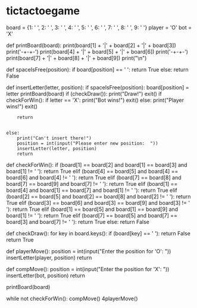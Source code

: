 # tictactoegame
board = {1: ' ', 2: ' ', 3: ' ',
         4: ' ', 5: ' ', 6: ' ',
         7: ' ', 8: ' ', 9: ' '}
player = 'O'
bot = 'X'

def printBoard(board):
    print(board[1] + '|' + board[2] + '|' + board[3])
    print('-+-+-')
    print(board[4] + '|' + board[5] + '|' + board[6])
    print('-+-+-')
    print(board[7] + '|' + board[8] + '|' + board[9])
    print("\n")


def spaceIsFree(position):
    if board[position] == ' ':
        return True
    else:
        return False


def insertLetter(letter, position):
    if spaceIsFree(position):
        board[position] = letter
        printBoard(board)
        if (checkDraw()):
            print("Draw!")
            exit()
        if checkForWin():
            if letter == 'X':
                print("Bot wins!")
                exit()
            else:
                print("Player wins!")
                exit()

        return


    else:
        print("Can't insert there!")
        position = int(input("Please enter new position:  "))
        insertLetter(letter, position)
        return


def checkForWin():
    if (board[1] == board[2] and board[1] == board[3] and board[1] != ' '):
        return True
    elif (board[4] == board[5] and board[4] == board[6] and board[4] != ' '):
        return True
    elif (board[7] == board[8] and board[7] == board[9] and board[7] != ' '):
        return True
    elif (board[1] == board[4] and board[1] == board[7] and board[1] != ' '):
        return True
    elif (board[2] == board[5] and board[2] == board[8] and board[2] != ' '):
        return True
    elif (board[3] == board[6] and board[3] == board[9] and board[3] != ' '):
        return True
    elif (board[1] == board[5] and board[1] == board[9] and board[1] != ' '):
        return True
    elif (board[7] == board[5] and board[7] == board[3] and board[7] != ' '):
        return True
    else:
        return False


def checkDraw():
    for key in board.keys():
        if (board[key] == ' '):
            return False
    return True


def playerMove():
    position = int(input("Enter the position for 'O':  "))
    insertLetter(player, position)
    return


def compMove():
    position = int(input("Enter the position for 'X':  "))
    insertLetter(bot, position)
    return

printBoard(board)




while not checkForWin():
    compMove()
    4playerMove()
